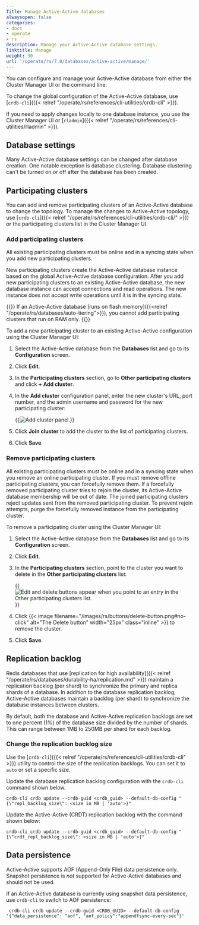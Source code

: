 ```yaml
---
Title: Manage Active-Active databases
alwaysopen: false
categories:
- docs
- operate
- rs
description: Manage your Active-Active database settings.
linktitle: Manage
weight: 30
url: '/operate/rs/7.8/databases/active-active/manage/'
---
```


You can configure and manage your Active-Active database from either the Cluster Manager UI or the command line.

To change the global configuration of the Active-Active database, use [`crdb-cli`]({{< relref "/operate/rs/references/cli-utilities/crdb-cli" >}}).

If you need to apply changes locally to one database instance, you use the Cluster Manager UI or [`rladmin`]({{< relref "/operate/rs/references/cli-utilities/rladmin" >}}).

## Database settings

Many Active-Active database settings can be changed after database creation. One notable exception is database clustering. Database clustering can't be turned on or off after the database has been created.

## Participating clusters

You can add and remove participating clusters of an Active-Active database to change the topology.
To manage the changes to Active-Active topology, use [`crdb-cli`]({{< relref "/operate/rs/references/cli-utilities/crdb-cli/" >}}) or the participating clusters list in the Cluster Manager UI.

### Add participating clusters

All existing participating clusters must be online and in a syncing state when you add new participating clusters.

New participating clusters create the Active-Active database instance based on the global Active-Active database configuration.
After you add new participating clusters to an existing Active-Active database,
the new database instance can accept connections and read operations.
The new instance does not accept write operations until it is in the syncing state.

{{<note>}}
If an Active-Active database [runs on flash memory]({{<relref "/operate/rs/databases/auto-tiering">}}), you cannot add participating clusters that run on RAM only.
{{</note>}}

To add a new participating cluster to an existing Active-Active configuration using the Cluster Manager UI:

1. Select the Active-Active database from the **Databases** list and go to its **Configuration** screen.

1. Click **Edit**.

1. In the **Participating clusters** section, go to **Other participating clusters** and click **+ Add cluster**.

1. In the **Add cluster** configuration panel, enter the new cluster's URL, port number, and the admin username and password for the new participating cluster:

    {{<image filename="images/rs/screenshots/databases/active-active-databases/participating-clusters-add-cluster.png" alt="Add cluster panel.">}}

1. Click **Join cluster** to add the cluster to the list of participating clusters. 

1. Click **Save**.


### Remove participating clusters

All existing participating clusters must be online and in a syncing state when you remove an online participating cluster.
If you must remove offline participating clusters, you can forcefully remove them.
If a forcefully removed participating cluster tries to rejoin the cluster,
its Active-Active database membership will be out of date.
The joined participating clusters reject updates sent from the removed participating cluster.
To prevent rejoin attempts, purge the forcefully removed instance from the participating cluster.

To remove a participating cluster using the Cluster Manager UI:

1. Select the Active-Active database from the **Databases** list and go to its **Configuration** screen.

1. Click **Edit**.

1. In the **Participating clusters** section, point to the cluster you want to delete in the **Other participating clusters** list:

    {{<image filename="images/rs/screenshots/databases/active-active-databases/participating-clusters-edit-delete.png" alt="Edit and delete buttons appear when you point to an entry in the Other participating clusters list.">}}

1. Click {{< image filename="/images/rs/buttons/delete-button.png#no-click" alt="The Delete button" width="25px" class="inline" >}} to remove the cluster.

1. Click **Save**.

## Replication backlog

Redis databases that use [replication for high availability]({{< relref "/operate/rs/databases/durability-ha/replication.md" >}}) maintain a replication backlog (per shard) to synchronize the primary and replica shards of a database. In addition to the database replication backlog, Active-Active databases maintain a backlog (per shard) to synchronize the database instances between clusters.

By default, both the database and Active-Active replication backlogs are set to one percent (1%) of the database size divided by the number of shards. This can range between 1MB to 250MB per shard for each backlog.

### Change the replication backlog size

Use the [`crdb-cli`]({{< relref "/operate/rs/references/cli-utilities/crdb-cli" >}}) utility to control the size of the replication backlogs. You can set it to `auto` or set a specific size.  

Update the database replication backlog configuration with the `crdb-cli` command shown below.

```text
crdb-cli crdb update --crdb-guid <crdb_guid> --default-db-config "{\"repl_backlog_size\": <size in MB | 'auto'>}"
```

Update the Active-Active (CRDT) replication backlog with the command shown below: 

```text
crdb-cli crdb update --crdb-guid <crdb_guid> --default-db-config "{\"crdt_repl_backlog_size\": <size in MB | 'auto'>}"
```

## Data persistence

Active-Active supports AOF (Append-Only File) data persistence only.  Snapshot persistence is _not_ supported for Active-Active databases and should not be used.

If an Active-Active database is currently using snapshot data persistence, use `crdb-cli` to switch to AOF persistence:
```text
 crdb-cli crdb update --crdb-guid <CRDB_GUID> --default-db-config '{"data_persistence": "aof", "aof_policy":"appendfsync-every-sec"}'
```


